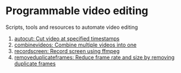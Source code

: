 # Programmable video editing
Scripts, tools and resources to automate video editing


1. [autocut: Cut video at specified timestamps](/autocut.sh)
2. [combinevideos: Combine multiple videos into one](/combinevideos.sh)
3. [recordscreen: Record screen using ffmpeg](/recordscreen.sh)
4. [removeduplicateframes: Reduce frame rate and size by removing duplicate frames](/removeduplicateframes.sh)
